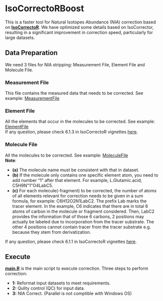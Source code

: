 # IsoCorrectoRBoost
This is a faster tool for Natural Isotopes Abundance (NIA) correction based on [**IsoCorrectoR**](https://genomics.ur.de/files/IsoCorrectoR/.). We have optimized some details based on IsoCorrector, resulting in a significant improvement in correction speed, particularly for large datasets.

## Data Preparation
We need 3 files for NIA stripping: Measurement File, Element File and Molecule File.
### Measurement File
This file contains the measured data that needs to be corrected. See example: [MeasurementFile](data_to_strip/tracer_1_Normal_subset_NIA.csv)
### Element File
All the elements that occur in the molecules to be corrected. See example: [ElementFile](data_source/ElementFile.csv)  
If any question, please check 6.1.3 in IsoCorrectoR vignettes [here](https://www.bioconductor.org/packages/devel/bioc/vignettes/IsoCorrectoRGUI/inst/doc/IsoCorrectoRGUI.html#input-files-and-parameters).
### Molecule File
All the molecules to be corrected. See example: [MoleculeFile](data_source/MoleculeFile.csv)  
**Note**:  
- **(a)** The molecule name must be consistent with that in dataset. 
- **(b)**	If the molecule only contains one specific element atom, you need to add number “1” after that element. For example, L.Glutamic.acid, C5H9N"1"O4LabC5.
- **(c)**	For each molecule(-fragment) to be corrected, the number of atoms of all elements relevant for correction needs to be given in a sum formula, for example: C6H12O2N1LabC2. The prefix Lab marks the tracer element. In the example, C6 indicates that there are in total 6 atoms of carbon in the molecule or fragment considered. Then, LabC2 provides the information that of those 6 carbons, 2 positions may actually be labeled due to incorporation from the tracer substrate. The other 4 positions cannot contain tracer from the tracer substrate e.g. because they stem from derivatization.  

If any question, please check 6.1.1 in IsoCorrectoR vignettes [here](https://www.bioconductor.org/packages/devel/bioc/vignettes/IsoCorrectoRGUI/inst/doc/IsoCorrectoRGUI.html#input-files-and-parameters).

## Execute
[**main.R**](code/main.R) is the main script to execute correction. Three steps to perform correction:
- **1:** Reformat input datasets to meet requirements.
- **2:** Qulity control (QC) for input data.
- **3:** NIA Correct. (Parallel is not comptible with Windows OS)
